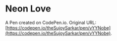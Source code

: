 # Neon Love

A Pen created on CodePen.io. Original URL: [https://codepen.io/theSujoySarkar/pen/vYYNobe](https://codepen.io/theSujoySarkar/pen/vYYNobe).

